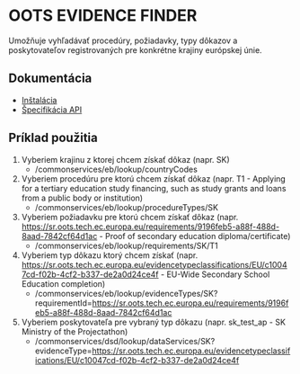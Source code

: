 # OOTS EVIDENCE FINDER

Umožňuje vyhľadávať procedúry, požiadavky, typy dôkazov a poskytovateľov registrovaných pre konkrétne krajiny európskej únie.

## Dokumentácia

- [Inštalácia](INSTALL.md)
- [Špecifikácia API](https://generator3.swagger.io/index.html?url=https://raw.githubusercontent.com/slovak-egov/oots-poc/main/swagger/evidenceFinder.json)

## Príklad použitia

1. Vyberiem krajinu z ktorej chcem získať dôkaz (napr. SK)
   - /commonservices/eb/lookup/countryCodes
3. Vyberiem procedúru pre ktorú chcem získať dôkaz (napr. T1 - Applying for a tertiary education study financing, such as study grants and loans from a public body or institution)
   - /commonservices/eb/lookup/procedureTypes/SK
5. Vyberiem požiadavku pre ktorú chcem získať dôkaz (napr. https://sr.oots.tech.ec.europa.eu/requirements/9196feb5-a88f-488d-8aad-7842cf64d1ac - Proof of secondary education diploma/certificate)
   - /commonservices/eb/lookup/requirements/SK/T1
7. Vyberiem typ dôkazu ktorý chcem získať (napr. https://sr.oots.tech.ec.europa.eu/evidencetypeclassifications/EU/c10047cd-f02b-4cf2-b337-de2a0d24ce4f - EU-Wide Secondary School Education completion)
   - /commonservices/eb/lookup/evidenceTypes/SK?requirementId=https://sr.oots.tech.ec.europa.eu/requirements/9196feb5-a88f-488d-8aad-7842cf64d1ac
9. Vyberiem poskytovateľa pre vybraný typ dôkazu (napr. sk_test_ap - SK Ministry of the Projectathon)
   - /commonservices/dsd/lookup/dataServices/SK?evidenceType=https://sr.oots.tech.ec.europa.eu/evidencetypeclassifications/EU/c10047cd-f02b-4cf2-b337-de2a0d24ce4f
